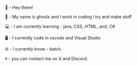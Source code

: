 👋 - Hey there!

🙋 -  My name is ghoulx and I work in coding i try and make stuff

💻 - I am currently learning - java, CSS, HTML, and, C#

🖥 - I currently code in vscode and Visual Studio

🌐 - I currently know - batch.

🌀 - you can contact me on X and Discord.

